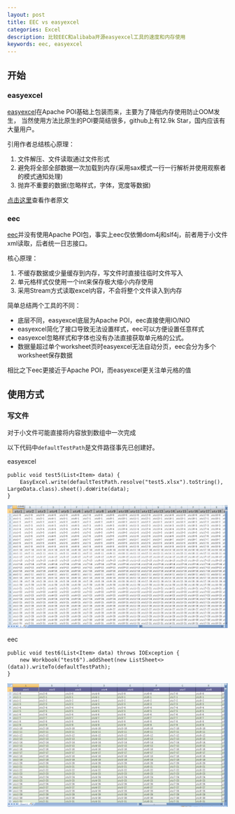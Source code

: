 ```yaml
---
layout: post
title: EEC vs easyexcel
categories: Excel
description: 比较EEC和alibaba开源easyexcel工具的速度和内存使用
keywords: eec, easyexcel
---
```


## 开始

### easyexcel

[easyexcel](https://github.com/alibaba/easyexcel)在Apache POI基础上包装而来，主要为了降低内存使用防止OOM发生，
当然使用方法比原生的POI要简结很多，github上有12.9k Star，国内应该有大量用户。

引用作者总结核心原理：
1. 文件解压、文件读取通过文件形式
2. 避免将全部全部数据一次加载到内存(采用sax模式一行一行解析并使用观察者的模式通知处理)
3. 抛弃不重要的数据(忽略样式，字体，宽度等数据)

[点击这里](https://github.com/alibaba/easyexcel/blob/master/abouteasyexcel.md)查看作者原文

### eec

[eec](https://github.com/wangguanquan/eec)并没有使用Apache POI包，事实上eec仅依懒dom4j和slf4j，前者用于小文件xml读取，后者统一日志接口。

核心原理：
1. 不缓存数据或少量缓存到内存，写文件时直接往临时文件写入
2. 单元格样式仅使用一个int来保存极大缩小内存使用
3. 采用Stream方式读取excel内容，不会将整个文件读入到内存

简单总结两个工具的不同：
- 底层不同，easyexcel底层为Apache POI，eec直接使用IO/NIO
- easyexcel简化了接口导致无法设置样式，eec可以方便设置任意样式
- easyexcel忽略样式和字体也没有办法直接获取单元格的公式。
- 数据量超过单个worksheet页时easyexcel无法自动分页，eec会分为多个worksheet保存数据

相比之下eec更接近于Apache POI，而easyexcel更关注单元格的值

## 使用方式

### 写文件

对于小文件可能直接将内容放到数组中一次完成

以下代码中`defaultTestPath`是文件路径事先已创建好。

easyexcel

```
public void test5(List<Item> data) {
    EasyExcel.write(defaultTestPath.resolve("test5.xlsx").toString(), LargeData.class).sheet().doWrite(data);
}
```

![test5.xlsx](../images/posts/test5.xlsx.png)

eec

```
public void test6(List<Item> data) throws IOException {
    new Workbook("test6").addSheet(new ListSheet<>(data)).writeTo(defaultTestPath);
}
```
![test6.xlsx](../images/posts/test6.xlsx.png)